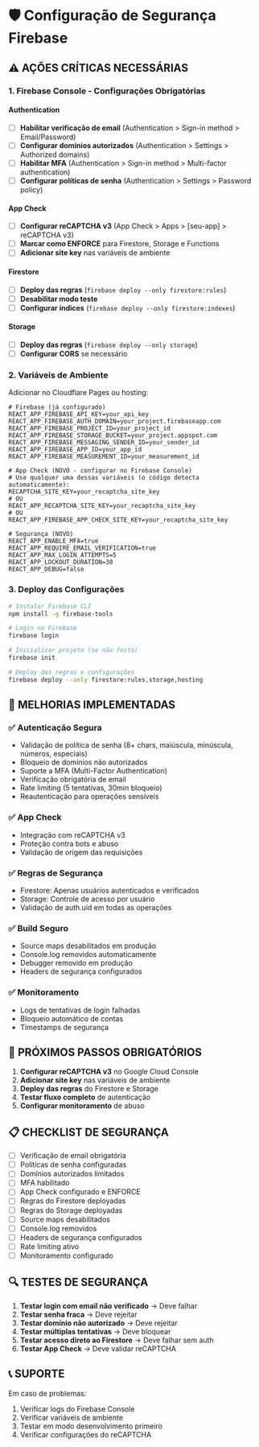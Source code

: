 # 🛡️ Configuração de Segurança Firebase

## ⚠️ AÇÕES CRÍTICAS NECESSÁRIAS

### 1. **Firebase Console - Configurações Obrigatórias**

#### Authentication
- [ ] **Habilitar verificação de email** (Authentication > Sign-in method > Email/Password)
- [ ] **Configurar domínios autorizados** (Authentication > Settings > Authorized domains)
- [ ] **Habilitar MFA** (Authentication > Sign-in method > Multi-factor authentication)
- [ ] **Configurar políticas de senha** (Authentication > Settings > Password policy)

#### App Check
- [ ] **Configurar reCAPTCHA v3** (App Check > Apps > [seu-app] > reCAPTCHA v3)
- [ ] **Marcar como ENFORCE** para Firestore, Storage e Functions
- [ ] **Adicionar site key** nas variáveis de ambiente

#### Firestore
- [ ] **Deploy das regras** (`firebase deploy --only firestore:rules`)
- [ ] **Desabilitar modo teste**
- [ ] **Configurar índices** (`firebase deploy --only firestore:indexes`)

#### Storage
- [ ] **Deploy das regras** (`firebase deploy --only storage`)
- [ ] **Configurar CORS** se necessário

### 2. **Variáveis de Ambiente**

Adicionar no Cloudflare Pages ou hosting:

```env
# Firebase (já configurado)
REACT_APP_FIREBASE_API_KEY=your_api_key
REACT_APP_FIREBASE_AUTH_DOMAIN=your_project.firebaseapp.com
REACT_APP_FIREBASE_PROJECT_ID=your_project_id
REACT_APP_FIREBASE_STORAGE_BUCKET=your_project.appspot.com
REACT_APP_FIREBASE_MESSAGING_SENDER_ID=your_sender_id
REACT_APP_FIREBASE_APP_ID=your_app_id
REACT_APP_FIREBASE_MEASUREMENT_ID=your_measurement_id

# App Check (NOVO - configurar no Firebase Console)
# Use qualquer uma dessas variáveis (o código detecta automaticamente):
RECAPTCHA_SITE_KEY=your_recaptcha_site_key
# OU
REACT_APP_RECAPTCHA_SITE_KEY=your_recaptcha_site_key
# OU
REACT_APP_FIREBASE_APP_CHECK_SITE_KEY=your_recaptcha_site_key

# Segurança (NOVO)
REACT_APP_ENABLE_MFA=true
REACT_APP_REQUIRE_EMAIL_VERIFICATION=true
REACT_APP_MAX_LOGIN_ATTEMPTS=5
REACT_APP_LOCKOUT_DURATION=30
REACT_APP_DEBUG=false
```

### 3. **Deploy das Configurações**

```bash
# Instalar Firebase CLI
npm install -g firebase-tools

# Login no Firebase
firebase login

# Inicializar projeto (se não feito)
firebase init

# Deploy das regras e configurações
firebase deploy --only firestore:rules,storage,hosting
```

## 🔧 **MELHORIAS IMPLEMENTADAS**

### ✅ **Autenticação Segura**
- Validação de política de senha (8+ chars, maiúscula, minúscula, números, especiais)
- Bloqueio de domínios não autorizados
- Suporte a MFA (Multi-Factor Authentication)
- Verificação obrigatória de email
- Rate limiting (5 tentativas, 30min bloqueio)
- Reautenticação para operações sensíveis

### ✅ **App Check**
- Integração com reCAPTCHA v3
- Proteção contra bots e abuso
- Validação de origem das requisições

### ✅ **Regras de Segurança**
- Firestore: Apenas usuários autenticados e verificados
- Storage: Controle de acesso por usuário
- Validação de auth.uid em todas as operações

### ✅ **Build Seguro**
- Source maps desabilitados em produção
- Console.log removidos automaticamente
- Debugger removido em produção
- Headers de segurança configurados

### ✅ **Monitoramento**
- Logs de tentativas de login falhadas
- Bloqueio automático de contas
- Timestamps de segurança

## 🚨 **PRÓXIMOS PASSOS OBRIGATÓRIOS**

1. **Configurar reCAPTCHA v3** no Google Cloud Console
2. **Adicionar site key** nas variáveis de ambiente
3. **Deploy das regras** do Firestore e Storage
4. **Testar fluxo completo** de autenticação
5. **Configurar monitoramento** de abuso

## 📋 **CHECKLIST DE SEGURANÇA**

- [ ] Verificação de email obrigatória
- [ ] Políticas de senha configuradas
- [ ] Domínios autorizados limitados
- [ ] MFA habilitado
- [ ] App Check configurado e ENFORCE
- [ ] Regras do Firestore deployadas
- [ ] Regras do Storage deployadas
- [ ] Source maps desabilitados
- [ ] Console.log removidos
- [ ] Headers de segurança configurados
- [ ] Rate limiting ativo
- [ ] Monitoramento configurado

## 🔍 **TESTES DE SEGURANÇA**

1. **Testar login com email não verificado** → Deve falhar
2. **Testar senha fraca** → Deve rejeitar
3. **Testar domínio não autorizado** → Deve rejeitar
4. **Testar múltiplas tentativas** → Deve bloquear
5. **Testar acesso direto ao Firestore** → Deve falhar sem auth
6. **Testar App Check** → Deve validar reCAPTCHA

## 📞 **SUPORTE**

Em caso de problemas:
1. Verificar logs do Firebase Console
2. Verificar variáveis de ambiente
3. Testar em modo desenvolvimento primeiro
4. Verificar configurações do reCAPTCHA

